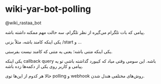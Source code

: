# wiki-yar-bot-polling
@wiki_rastaa_bot

پیامی که بات تلگرام می‌گیره از نظر تلگرام، سه حالت مهم ممکنه داشته باشه. 

یکی اینکه کامند باشه، مثلاً بزنی /start و ... 

یکی اینکه متنی باشه؛ یعنی یه متنی که کامند نیست بفرستی. 

یکی اینکه callback query باشه. این سومی وقتی میاد که کیبورد گذاشته باشی تو یه پیامی و کاربر روی یکی از دکمه‌ها زده باشه. 

حالا هر کدوم از این‌ها توی polling و webhook روش‌های مختلفی هندل شدن.